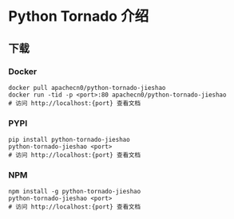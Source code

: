 # Python Tornado 介绍

## 下载

### Docker

```
docker pull apachecn0/python-tornado-jieshao
docker run -tid -p <port>:80 apachecn0/python-tornado-jieshao
# 访问 http://localhost:{port} 查看文档
```

### PYPI

```
pip install python-tornado-jieshao
python-tornado-jieshao <port>
# 访问 http://localhost:{port} 查看文档
```

### NPM

```
npm install -g python-tornado-jieshao
python-tornado-jieshao <port>
# 访问 http://localhost:{port} 查看文档
```